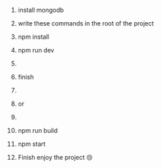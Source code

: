 1. install mongodb
2. write these commands in the root of the project
3. npm install
4. npm run dev
5. 
6. finish
7.
8. or
9.
10. npm run build
11. npm start

12. Finish enjoy the project 😒
